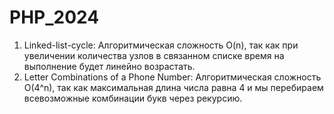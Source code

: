# PHP_2024

1. Linked-list-cycle: Алгоритмическая сложность O(n), так как при увеличении количества узлов в связанном списке время на выполнение будет линейно возрастать.
2. Letter Combinations of a Phone Number: Алгоритмическая сложность O(4^n), так как максимальная длина числа равна 4 и мы перебираем всевозможные комбинации букв через рекурсию. 
